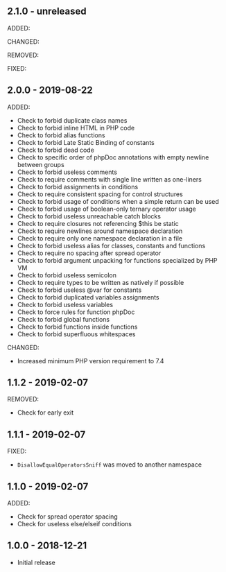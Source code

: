 ## 2.1.0 - unreleased

ADDED:

CHANGED:

REMOVED:

FIXED:

## 2.0.0 - 2019-08-22

ADDED:

- Check to forbid duplicate class names
- Check to forbid inline HTML in PHP code
- Check to forbid alias functions
- Check to forbid Late Static Binding of constants
- Check to forbid dead code
- Check to specific order of phpDoc annotations with empty newline between groups
- Check to forbid useless comments
- Check to require comments with single line written as one-liners
- Check to forbid assignments in conditions
- Check to require consistent spacing for control structures
- Check to forbid usage of conditions when a simple return can be used
- Check to forbid usage of boolean-only ternary operator usage
- Check to forbid useless unreachable catch blocks
- Check to require closures not referencing $this be static
- Check to require newlines around namespace declaration
- Check to require only one namespace declaration in a file
- Check to forbid useless alias for classes, constants and functions
- Check to require no spacing after spread operator
- Check to forbid argument unpacking for functions specialized by PHP VM
- Check to forbid useless semicolon
- Check to require types to be written as natively if possible
- Check to forbid useless @var for constants
- Check to forbid duplicated variables assignments
- Check to forbid useless variables
- Check to force rules for function phpDoc
- Check to forbid global functions
- Check to forbid functions inside functions
- Check to forbid superfluous whitespaces

CHANGED:

- Increased minimum PHP version requirement to 7.4

## 1.1.2 - 2019-02-07

REMOVED:

- Check for early exit

## 1.1.1 - 2019-02-07

FIXED:

- `DisallowEqualOperatorsSniff` was moved to another namespace

## 1.1.0 - 2019-02-07

ADDED:

- Check for spread operator spacing
- Check for useless else/elseif conditions

## 1.0.0 - 2018-12-21

- Initial release
